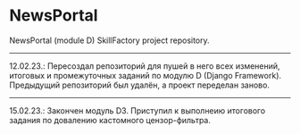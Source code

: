 # NewsPortal
NewsPortal (module D) SkillFactory project repository.

---

12.02.23.:
Пересоздал репозиторий для пушей в него всех изменений, итоговых и промежуточных
заданий по модулю D (Django Framework). Предыдущий репозиторий был удалён,
а проект переделан заново.

---

15.02.23.:
Закончен модуль D3. Приступил к выполнеию итогового задания по довалению кастомного цензор-фильтра.
